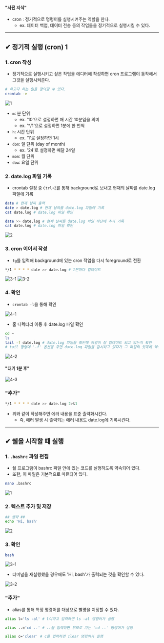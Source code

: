 #### "사전 지식"
- cron : 정기적으로 명령어를 실행시켜주는 역할을 한다.
  - ex. 데이터 백업, 데이터 전송 등의 작업들을 정기적으로 실행시킬 수 있다.

- - -
## ✔ 정기적 실행 (cron) 1
### 1. cron 작성
- 정기적으로 실행시키고 싶은 작업을 에디터에 작성하면 cron 프로그램이 동작해서 그것을 실행시켜준다.
```bash
# 하고자 하는 일을 정의할 수 있다.
crontab -e 
```
![1](https://user-images.githubusercontent.com/54324782/193214511-dda9224e-58a1-4682-a6fe-1abd2cc88a97.png)

- `m`: 분 단위
  - ex. '10'으로 설정하면 매 시간 10분임을 의미
  - ex. '\*/1'으로 설정하면 1분에 한 번씩
- `h`: 시간 단위
  - ex. '1'로 설정하면 1시
- `dom`: 일 단위 (day of month)
  - ex. '24'로 설정하면 매달 24일
- `mon`: 월 단위
- `dow`: 요일 단위

### 2. date.log 파일 기록
- crontab 설정 중 `Ctrl+Z`를 통해 background로 보내고 현재의 날짜를 date.log 파일에 기록
```bash
date # 현재 날짜 출력
date > date.log # 현재 날짜를 date.log 파일에 기록
cat date.log # date.log 파일 확인

date >> date.log # 현재 날짜를 date.log 파일 하단에 추가 기록
cat date.log # date.log 파일 확인
```
![2](https://user-images.githubusercontent.com/54324782/193216781-3f1e2f46-b21f-418f-9b34-1047b778eca9.png)

### 3. cron 이어서 작성
- `fg`를 입력해 background에 있는 cron 작업을 다시 foreground로 전환
```bash
*/1 * * * * date >> date.log # 1분마다 업데이트
```
![3-1](https://user-images.githubusercontent.com/54324782/193217248-396cc9c6-7542-4a8b-aa42-69dbf48a8384.png)
![3-2](https://user-images.githubusercontent.com/54324782/193217425-d43f768c-0064-478f-a545-cff0e9f0092b.png)

### 4. 확인
- `crontab -l`을 통해 확인

![4-1](https://user-images.githubusercontent.com/54324782/193218127-df1bc8d3-20a9-47d9-8b9a-284a63095e84.png)

- 홈 디렉터리 이동 후 date.log 파일 확인
```bash
cd ~
ls
tail -f date.log # date.log 파일을 확인해 파일이 잘 업데이트 되고 있는지 확인
# tail 명령에 '-f' 옵션을 주면 date.log 파일을 감시하고 있다가 그 파일의 뒷쪽에 텍스트가 추가되면 자동으로 화면에 refresh 해준다.
```
![4-2](https://user-images.githubusercontent.com/54324782/193218814-82201d20-a12b-470b-bca0-d2c169ac2982.png)
#### "대기 1분 후"

![4-3](https://user-images.githubusercontent.com/54324782/193219124-04041674-6b25-4802-9c0e-3d4d945ed89a.png)

### "추가"
```bash
*/1 * * * * date >> date.log 2>&1
```
- 위와 같이 작성해주면 에러 내용을 표준 출력화시킨다.
  - 즉, 에러 발생 시 출력되는 에러 내용도 date.log에 기록시킨다.


- - -
## ✔ 쉘을 시작할 때 실행
### 1. `.bashrc` 파일 편집
- 쉘 프로그램이 bashrc 파일 안에 있는 코드를 실행하도록 약속되어 있다.
- 또한, 이 파일은 기본적으로 마련되어 있다.
```bash
nano .bashrc
```

![1](https://user-images.githubusercontent.com/54324782/193223973-75518a78-cd36-4dfd-882b-9d835564b50a.png)

### 2. 텍스트 추가 및 저장
```bash
## 생략 ##
echo 'Hi, bash'
```
![2](https://user-images.githubusercontent.com/54324782/193224620-be118e51-a8bf-4bcc-8dc6-fc6657440f8d.png)

### 3. 확인
```bash
bash
```
![3-1](https://user-images.githubusercontent.com/54324782/193224927-796bb391-d3a6-4355-aeec-48c85d8bb243.png)

- 터미널을 재실행했을 경우에도 'Hi, bash'가 출력되는 것을 확인할 수 있다.

![3-2](https://user-images.githubusercontent.com/54324782/193226059-b8bfe757-b2a5-46ee-8600-447498fd0648.png)


### "추가"
- alias를 통해 특정 명령어를 대상으로 별명을 지정할 수 있다.
```bash
alias l='ls -al' # l이라고 입력하면 ls -al 명령어가 실행

alias ..='cd ..' # ..을 입력하면 부모로 가는 'cd ..' 명령어가 실행

alias c='clear' # c를 입력하면 clear 명령어가 실행
```
